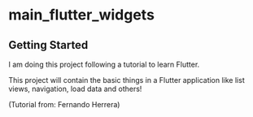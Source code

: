 # main_flutter_widgets

## Getting Started

I am doing this project following a tutorial to learn Flutter. 

This project will contain the basic things in a Flutter application like list views, navigation, load data and others!

(Tutorial from: Fernando Herrera)
